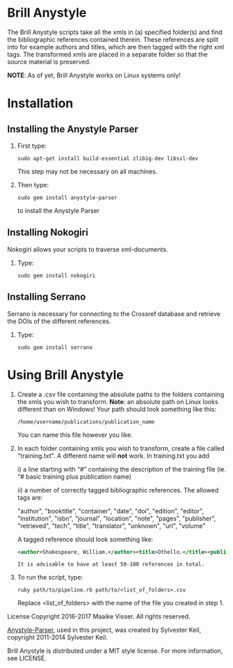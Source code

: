 # Brill Anystyle
The Brill Anystyle scripts take all the xmls in (a) specified folder(s) and find the bibliographic references contained therein. These references are split into for example authors and titles, which are then tagged with the right xml tags. The transformed xmls are placed in a separate folder so that the source material is preserved.

**NOTE**: As of yet, Brill Anystyle works on Linux systems only!

# Installation
## Installing the Anystyle Parser
1. First type:

   ```shell
   sudo apt-get install build-essential zlib1g-dev libssl-dev
   ```
   
   This step may not be necessary on all machines.

2. Then type:

   ```shell
   sudo gem install anystyle-parser
   ```
   
   to install the Anystyle Parser

## Installing Nokogiri
Nokogiri allows your scripts to traverse xml-documents.
1. Type:
   ```shell
   sudo gem install nokogiri
   ```
   
## Installing Serrano
Serrano is necessary for connecting to the Crossref database and retrieve the DOIs of the different references.
1. Type:
   
   ```shell
   sudo gem install serrano
   ```

# Using Brill Anystyle
1. Create a .csv file containing the absolute paths to the folders containing the xmls you wish to transform. 
   **Note**: an absolute path on Linux looks different than on Windows! Your path should look something like this:
   
   ```shell
   /home/username/publications/publication_name
   ```

   You can name this file however you like.

2. In each folder containing xmls you wish to transform, create a file called "training.txt". A different name will **not** work. In training.txt you add 
   
   i) a line starting with “#” containing the description of the training file (ie. “# basic training plus publication name)
   
   ii) a number of correctly tagged bibliographic references. The allowed tags are:

      "author", "booktitle", "container", "date", "doi", "edition", "editor", "institution", "isbn", "journal", "location", "note", "pages", "publisher", "retrieved", "tech", "title", "translator", "unknown", "url", "volume"

      A tagged reference should look something like:

      ```xml
      <author>Shakespeare, William.</author><title>Othello.</title><publisher>Milwaukee Repertory Theater,</publisher> <location>Milwaukee,</location> <date>April 2012.</date>
      ```

       It is advisable to have at least 50-100 references in total.

3. To run the script, type:
   
   ```shell
   ruby path/to/pipeline.rb path/to/<list_of_folders>.csv
   ```

    Replace <list_of_folders> with the name of the file you created in step 1.

License
Copyright 2016-2017 Maaike Visser. All rights reserved.

[Anystyle-Parser](https://github.com/inukshuk/anystyle-parser), used in this project, was created by Sylvester Keil, copyright 2011-2014 Sylvester Keil.

Brill Anystyle is distributed under a MIT style license. For more information, see LICENSE.
